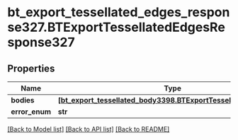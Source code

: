 # bt_export_tessellated_edges_response327.BTExportTessellatedEdgesResponse327

## Properties
Name | Type | Description | Notes
------------ | ------------- | ------------- | -------------
**bodies** | [**[bt_export_tessellated_body3398.BTExportTessellatedBody3398]**](BTExportTessellatedBody3398.md) |  | [optional] 
**error_enum** | **str** |  | [optional] 

[[Back to Model list]](../README.md#documentation-for-models) [[Back to API list]](../README.md#documentation-for-api-endpoints) [[Back to README]](../README.md)


